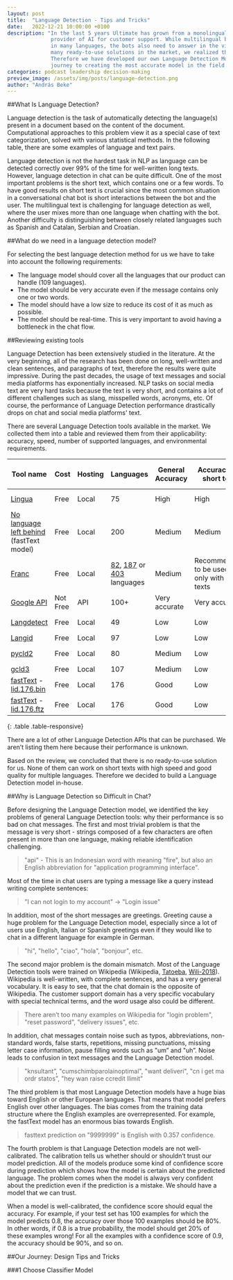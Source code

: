 ```yaml
---
layout: post
title:  "Language Detection - Tips and Tricks"
date:   2022-12-21 10:00:00 +0100
description: "In the last 5 years Ultimate has grown from a monolingual Finnish solution to a multilingual 
              provider of AI for customer support. While multilingual bots can understand visitor messages 
              in many languages, the bots also need to answer in the visitor's language and although there are 
              many ready-to-use solutions in the market, we realized that none of them fit our use case.
              Therefore we have developed our own Language Detection Model and in this blog, I’ll present our 
              journey to creating the most accurate model in the field."
categories: podcast leadership decision-making
preview_image: /assets/img/posts/language-detection.png
author: "András Beke"
---
```


##What Is Language Detection?

Language detection is the task of automatically detecting the language(s) present in a document based on the content of 
the document. Computational approaches to this problem view it as a special case of text categorization, solved with 
various statistical methods. In the following table, there are some examples of language and text pairs.

Language detection is not the hardest task in NLP as language can be detected correctly over 99% of the time for 
well-written long texts. However, language detection in chat can be quite difficult. One of the most important problems 
is the short text, which contains one or a few words. To have good results on short text is crucial since the most 
common situation in a conversational chat bot is short interactions between the bot and the user. The multilingual 
text is challenging for language detection as well, where the user mixes more than one language when chatting with the bot. 
Another difficulty is distinguishing between closely related languages such as Spanish and Catalan, Serbian and Croatian.

##What do we need in a language detection model?

For selecting the best language detection method for us we have to take into account the following 
requirements:

* The language model should cover all the languages that our product can handle (109 languages).
* The model should be very accurate even if the message contains only one or two words.
* The model should have a low size to reduce its cost of it as much as possible.
* The model should be real-time. This is very important to avoid having a bottleneck in the chat flow.

##Reviewing existing tools

Language Detection has been extensively studied in the literature. At the very beginning, 
all of the research has been done on long, well-written and clean sentences, and 
paragraphs of text, therefore the results were quite impressive. During the past decades, 
the usage of text messages and social media platforms has exponentially increased. 
NLP tasks on social media text are very hard tasks because the text is very short, and 
contains a lot of different challenges such as slang, misspelled words, acronyms, etc. 
Of course, the performance of Language Detection performance drastically drops on chat 
and social media platforms' text.

There are several Language Detection tools available in the market. We collected them 
into a table and reviewed them from their applicability: accuracy, speed, number of 
supported languages, and environmental requirements.

| Tool name  | Cost     | Hosting   | Languages     | General Accuracy  | Accuracy on short text | Speed (10k text/s)   |
|------------|----------|-----------|---------------|-------------------|------------------------|----------------------|
| [Lingua](https://github.com/pemistahl/lingua-py) | Free | Local | 75 | High | High | Very slow |
| [No language left behind](https://arxiv.org/pdf/2207.04672.pdf) (fastText model) | Free | Local | 200 | Medium | Medium | Very slow |
| [Franc](https://github.com/wooorm/franc) | Free | Local | [82](https://github.com/wooorm/franc/tree/main/packages/franc-min), [187](https://github.com/wooorm/franc/tree/main/packages/franc) or [403](https://github.com/wooorm/franc/tree/main/packages/franc-all) languages | Medium | Recommended to be used only with long texts | Very slow |
| [Google API](https://cloud.google.com/translate) | Not Free | API | 100+ | Very accurate | Very accurate | Fast |
| [Langdetect](https://pypi.org/project/langdetect/) | Free | Local | 49 | Low | Low | Very slow |
| [Langid](https://pypi.org/project/langid/) | Free | Local | 97 | Low | Low | Slow |
| [pycld2](https://pypi.org/project/pycld2/) | Free | Local | 80 | Medium | Low | Very fast |
| [gcld3](https://pypi.org/project/gcld3/) | Free | Local | 107 | Medium | Low | Slow |
| [fastText](https://pypi.org/project/fasttext/) - [lid.176.bin](https://dl.fbaipublicfiles.com/fasttext/supervised-models/lid.176.bin) | Free | Local | 176 | Good | Low | Fast |
| [fastText](https://pypi.org/project/fasttext/) - [lid.176.ftz](https://dl.fbaipublicfiles.com/fasttext/supervised-models/lid.176.ftz) | Free | Local | 176 | Good | Low | Fast |
{: .table .table-responsive}

There are a lot of other Language Detection APIs that can be purchased. We aren’t listing them here because their performance is unknown. 

Based on the review, we concluded that there is no ready-to-use solution for us. None 
of them can work on short texts with high speed and good quality for multiple languages. 
Therefore we decided to build a Language Detection model in-house.

##Why is Language Detection so Difficult in Chat?

Before designing the Language Detection model, we identified the key problems of general 
Language Detection tools: why their performance is so bad on chat messages. The first 
and most trivial problem is that the message is very short - strings composed of a few 
characters are often present in more than one language, making reliable identification 
challenging.

> "api" -  This is an Indonesian word with meaning "fire", but also an English abbreviation 
> for "application programming interface".

Most of the time in chat users are typing a message like a query instead writing 
complete sentences:

> "I can not login to my account" → "Login issue"

In addition, most of the short messages are greetings. Greeting cause a huge problem 
for the Language Detection model, especially since a lot of users use English, Italian 
or Spanish greetings even if they would like to chat in a different language for example 
in German.

> "hi", "hello", "ciao", "hola", "bonjour", etc.

The second major problem is the domain mismatch. Most of the Language Detection tools 
were trained on Wikipedia (Wikipedia, [Tatoeba](https://huggingface.co/datasets/tatoeba), 
[Wili-2018](https://arxiv.org/pdf/1801.07779.pdf)). Wikipedia is well-written, with 
complete sentences, and has a very general vocabulary. It is easy to see, that the chat 
domain is the opposite of Wikipedia. The customer support domain has a very specific 
vocabulary with special technical terms, and the word usage also could be different. 

> There aren’t too many examples on Wikipedia for "login problem", "reset password", "delivery issues", etc.

In addition, chat messages contain noise such as typos, abbreviations, non-standard 
words, false starts, repetitions, missing punctuations, missing letter case information, 
pause filling words such as "um” and "uh”. Noise leads to confusion in text messages 
and the Language Detection model.

> "knsultant”, "cumschimbparolainoptimal", "want deliveri", "cn i get ma ordr statos", "hey wan raise ccredit llimit"

The third problem is that most Language Detection models have a huge bias toward 
English or other European languages. That means that model prefers English over other 
languages. The bias comes from the training data structure where the English examples 
are overrepresented. For example, the fastText model has an enormous bias towards English.

> fasttext prediction on "9999999" is English with 0.357 confidence.

The fourth problem is that Language Detection models are not well-calibrated. 
The calibration tells us whether should or shouldn’t trust our model prediction. 
All of the models produce some kind of confidence score during prediction which 
shows how the model is certain about the predicted language. The problem comes when 
the model is always very confident about the prediction even if the prediction is a 
mistake. We should have a model that we can trust.

When a model is well-calibrated, the confidence score should equal the accuracy. 
For example, if your test set has 100 examples for which the model predicts 0.8, the 
accuracy over those 100 examples should be 80%. In other words, if 0.8 is a true 
probability, the model should get 20% of these examples wrong! For all the examples 
with a confidence score of 0.9, the accuracy should be 90%, and so on.

##Our Journey: Design Tips and Tricks

###1 Choose Classifier Model

